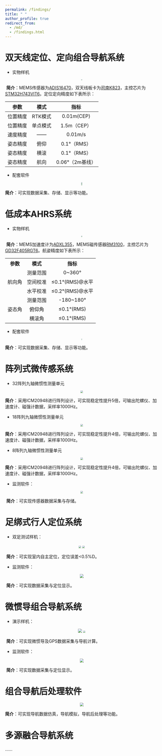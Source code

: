 ```yaml
---
permalink: /findings/
title: " "
author_profile: true
redirect_from: 
  - /md/
  - /findings.html
---
```

# 双天线定位、定向组合导航系统

- 实物样机

<div align=center>
	<img src="..\images\MIMU_RTK_V1.jpg" style="zoom:20%;" />
</div>

​		**简介**：MEMS传感器为[ADIS16470](https://www.analog.com/cn/products/adis16470.html)，双天线板卡为[司南K823](https://www.sinognss.com/K823.html)，主控芯片为[STM32H743VIT6](https://www.st.com/zh/microcontrollers-microprocessors/stm32h743vi.html)。定位定向精度如下表所示：

|   参数   |   模式   |      指标       |
| :------: | :------: | :-------------: |
| 位置精度 | RTK模式  |   0.01m(CEP)    |
| 位置精度 | 单点模式 |   1.5m（CEP）   |
| 速度精度 |    ——    |     0.01m/s     |
| 姿态精度 |   俯仰   |   0.1°（RMS）   |
| 姿态精度 |   横滚   |   0.1°（RMS）   |
| 姿态精度 |   航向   | 0.06°（2m基线） |

- 配套软件

<div align=center>
	<img src="..\images\MIMU_RTK_Monitor_V1-1.png" style="zoom:30%;" />
</div>

<div align=center>
	<img src="..\images\MIMU_RTK_Monitor_V1-2.png" style="zoom:30%;" />
</div>		

**简介**：可实现数据采集、存储、显示等功能。

# 低成本AHRS系统

- 实物样机

<div align=center>
	<img src="..\images\AHRS.png" style="zoom:30%;" />
</div>

​		**简介**：MEMS加速度计为[ADXL355](https://www.analog.com/en/products/ADXL355.html)，MEMS磁传感器[RM3100](https://www.pnicorp.com/rm3100/)，主控芯片为[GD32F405RGT6](https://www.gigadevice.com/product/mcu/arm-cortex-m4/gd32f405rgt6.html)。航姿精度如下表所示：

<table style="text-align:center;">
  <th> 参数 </th><th> 模式 </th><th> 指标 </th>
	<tr>
		<td rowspan="3"> 航向角 </td>
		<td> 测量范围 </td>
		<td> 0~360° </td>
	</tr>
	<tr>
		<td> 空间校准 </td>
		<td> ≤0.1°(RMS)@水平 </td>
	</tr>
	<tr>
		<td> 水平校准 </td>
		<td> ≤0.2°(RMS)@水平 </td>
	</tr>
	<tr>
		<td rowspan="3"> 姿态角 </td>
		<td> 测量范围 </td>
		<td> -180~180° </td>
	</tr>
	<tr>
		<td> 俯仰角 </td>
		<td> ≤0.1°(RMS) </td>
	</tr>
	<tr>
		<td> 横滚角 </td>
		<td> ≤0.1°(RMS) </td>
	</tr>
</table>


- 配套软件

<div align=center>
	<img src="..\images\AHRSMonitor-1.jpg" style="zoom:15%;" />
</div>

<div align=center>
	<img src="..\images\AHRSMonitor-2.jpg" style="zoom:15%;" />
</div>		

**简介**：可实现数据采集、存储、显示等功能。

# 阵列式微传感系统

- 32阵列九轴微惯性测量单元

<div align=center>
	<img src="..\images\IMU32Array.png" style="zoom:50%;" />
</div>

​		**简介**：采用ICM20948进行阵列设计，可实现稳定性提升5倍，可输出陀螺仪、加速度计、磁强计数据，采样率1000Hz。

- 18阵列九轴微惯性测量单元

<div align=center>
	<img src="..\images\IMU18Array.png" style="zoom:50%;" />
</div>

​		**简介**：采用ICM20948进行阵列设计，可实现稳定性提升4倍，可输出陀螺仪、加速度计、磁强计数据，采样率1000Hz。

- 8阵列九轴微惯性测量单元

<div align=center>
	<img src="..\images\IMU8Array.png" style="zoom:50%;" />
</div>

​		**简介**：采用ICM20948进行阵列设计，可实现稳定性提升4倍，可输出陀螺仪、加速度计、磁强计数据，采样率1000Hz。

- 监测软件：

<div align=center>
	<img src="..\images\IMUArrayMonitor.png" style="zoom:50%;" />
</div>

​		**简介**：可实现传感器数据采集与存储。

# 足绑式行人定位系统

- 双足测试样机：

<div align=center>
	<img src="..\images\IMUPNS.png" style="zoom:50%;" />
    <img src="..\images\IMUPNSFoot.png" style="zoom:50%;" />
</div>

​		**简介**：可实现室内自主定位，定位误差<0.5%D。

- 监测软件：

<div align=center>
	<img src="..\images\IMUPNSMonitor.png" style="zoom:80%;" />
</div>

​		**简介**：可实现数据采集与定位显示。

# 微惯导组合导航系统

- 演示样机：

<div align=center>
	<img src="..\images\SINS_GPS1.png" style="zoom:80%;" />
    <img src="..\images\SINS_GPS2.png" style="zoom:40%;" />
</div>

​		**简介**：可实现微惯导及GPS数据采集与导航计算。

- 监测软件：

<div align=center>
	<img src="..\images\SINS_GPSMonitor.png" style="zoom:80%;" />
</div>

​		**简介**：可实现数据采集与定位显示。

# 组合导航后处理软件

<div align=center>
	<img src="..\images\Simulator.png" style="zoom:80%;" />
</div>

​		**简介**：可实现导航数据仿真，导航模拟，导航后处理等功能。

# 多源融合导航系统

……
